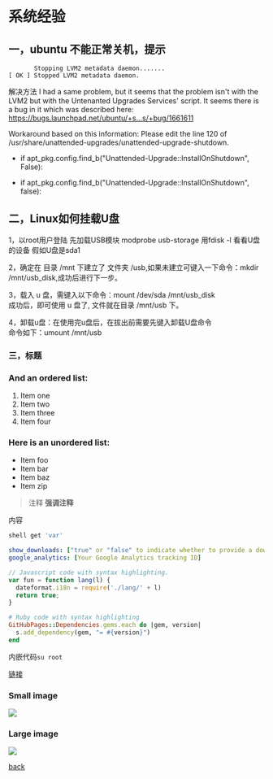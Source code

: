 # 系统经验

## 一，ubuntu 不能正常关机，提示
```text
       Stopping LVM2 metadata daemon.......
[ OK ] Stopped LVM2 metadata daemon.
```
解决方法
I had a same problem, but it seems that the problem isn't with the LVM2 but with the Untenanted Upgrades Services' script. It seems there is a bug in it which was described here:
https://bugs.launchpad.net/ubuntu/+s...s/+bug/1661611

Workaround based on this information:
Please edit the line 120 of /usr/share/unattended-upgrades/unattended-upgrade-shutdown.
- if apt_pkg.config.find_b("Unattended-Upgrade::InstallOnShutdown", False):
+ if apt_pkg.config.find_b("Unattended-Upgrade::InstallOnShutdown", false):


## 二，Linux如何挂载U盘
1，以root用户登陆
   先加载USB模块 modprobe usb-storage
   用fdisk -l 看看U盘的设备
   假如U盘是sda1

2，确定在 目录 /mnt 下建立了 文件夹 /usb,如果未建立可键入一下命令：mkdir /mnt/usb_disk,成功后进行下一步。    

3，载入 u 盘，需键入以下命令：mount  /dev/sda   /mnt/usb_disk     
     成功后，即可使用 u 盘了, 文件就在目录 /mnt/usb 下。

4，卸载u盘：在使用完u盘后，在拔出前需要先键入卸载U盘命令    
     命令如下：umount /mnt/usb 

	 
### 三，标题

### And an ordered list:
1.  Item one
1.  Item two
1.  Item three
1.  Item four

### Here is an unordered list:
*   Item foo
*   Item bar
*   Item baz
*   Item zip

> 注释
> **强调注释**

内容

```sh
shell get 'var'
```

```yml
show_downloads: ["true" or "false" to indicate whether to provide a download URL]
google_analytics: [Your Google Analytics tracking ID]
```

```js
// Javascript code with syntax highlighting.
var fun = function lang(l) {
  dateformat.i18n = require('./lang/' + l)
  return true;
}
```

```ruby
# Ruby code with syntax highlighting
GitHubPages::Dependencies.gems.each do |gem, version|
  s.add_dependency(gem, "= #{version}")
end
```

内嵌代码`su root`

[链接](http://123.com/art/abc.htm)

### Small image

![](https://assets-cdn.github.com/images/icons/emoji/octocat.png)

### Large image

![](https://guides.github.com/activities/hello-world/branching.png)

[back](../)
